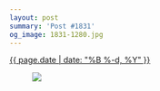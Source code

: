 ```yaml
---
layout: post
summary: 'Post #1831'
og_image: 1831-1280.jpg
---
```


<div class="post">
 <time>
  <a href="/1831">
   {{ page.date | date: "%B %-d, %Y" }}
  </a>
 </time>
 <a href="/1831">
  <figure data-taken="4/20/2024">
   <img sizes="(min-width: 700px) 50vw, calc(100vw - 2rem)" src="{{ site.assets_url }}/1831-640.jpg" srcset="{{ site.assets_url }}/1831-320.jpg 320w, {{ site.assets_url }}/1831-640.jpg 640w, {{ site.assets_url }}/1831-960.jpg 960w, {{ site.assets_url }}/1831-1280.jpg 1280w"/>
  </figure>
 </a>
</div>
